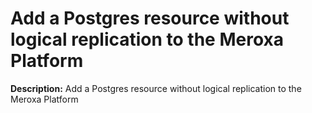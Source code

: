 # Add a Postgres resource without logical replication to the Meroxa Platform

**Description:** Add a Postgres resource without logical replication to the Meroxa Platform

